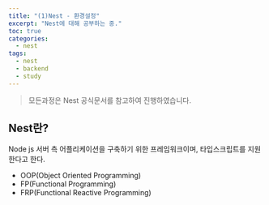 ```yaml
---
title: "(1)Nest - 환경설정"
excerpt: "Nest에 대해 공부하는 중."
toc: true
categories:
  - nest
tags:
  - nest
  - backend
  - study
---
```

> 모든과정은 Nest 공식문서를 참고하여 진행하였습니다.

## Nest란?
Node js 서버 측 어플리케이션을 구축하기 위한 프레임워크이며, 타입스크립트를 지원한다고 한다.
- OOP(Object Oriented Programming)
- FP(Functional Programming)
- FRP(Functional Reactive Programming)




